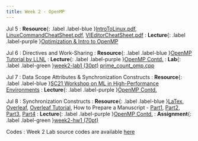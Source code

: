 ```yaml
---
title: Week 2 - OpenMP
---
```


Jul 5
: **Resource**{: .label .label-blue }[IntroToLinux.pdf](../resources/IntroToLinux.pdf), [LinuxCommandCheatSheet.pdf](../resources/LinuxCommandCheatSheet.pdf), [VIEditorCheatSheet.pdf](../resources/VIEditorCheatSheet.pdf)
: **Lecture**{: .label .label-purple }[Optimization & Intro to OpenMP](../slides/HPC_Lec03_Optimization_IntroOpenMP.pdf)

Jul 6
: Directives and Work-Sharing
: **Resource**{: .label .label-blue }[OpenMP Tutorial by LLNL](https://hpc.llnl.gov/tuts/openMP/)
: **Lecture**{: .label .label-purple }[OpenMP Contd.](../slides/HPC_Lec04_OpenMP.pdf)
: **Lab**{: .label .label-green }[week2-lab1 (30pt)](../assignments/week2_lab1) [prime_count_omp.cpp](../resources/prime_count_omp.cpp)

Jul 7
: Data Scope Attributes & Synchronization Constructs
: **Resource**{: .label .label-blue }[SC21 Workshop on ML in High-Performance Environments](https://ornl.github.io/MLHPC/index.html)
: **Lecture**{: .label .label-purple }[OpenMP Contd.](../slides/HPC_Lec05_OpenMP.pdf)

Jul 8
: Synchronization Constructs
: **Resource**{: .label .label-blue }[LaTex](https://www.latex-project.org/), [Overleaf](https://www.overleaf.com/), [Overleaf Tutorial](https://www.overleaf.com/learn/latex/Tutorials), How to Prepare a Manuscript - [Part1](https://www.elsevier.com/connect/six-things-to-do-before-writing-your-manuscript), [Part2](https://www.elsevier.com/connect/11-steps-to-structuring-a-science-paper-editors-will-take-seriously), [Part3](https://www.elsevier.com/connect/writing-a-science-paper-some-dos-and-donts), [Part4](https://www.elsevier.com/connect/authors-update/how-to-make-your-article-easy-to-review-part-4)
: **Lecture**{: .label .label-purple }[OpenMP Contd.](../slides/HPC_Lec05_OpenMP.pdf)
: **Assignment**{: .label .label-green }[week2-hw1 (70pt)](../assignments/week2_hw1)

Codes
: Week 2 Lab source codes are available [here](https://github.com/BioHPC/HPC-GIST-Summer2021/tree/main/codes/week2)
